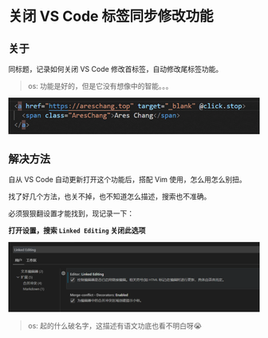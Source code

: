 # 关闭 VS Code 标签同步修改功能

## 关于

同标题，记录如何关闭 VS Code 修改首标签，自动修改尾标签功能。

> os: 功能是好的，但是它没有想像中的智能。。。

![](./images/vscode-close-linked-editing/GIF_2022-10-9_16-31-11.gif)

## 解决方法

自从 VS Code 自动更新打开这个功能后，搭配 Vim 使用，怎么用怎么别扭。

找了好几个方法，也关不掉，也不知道怎么描述，搜索也不准确。

必须狠狠翻设置才能找到，现记录一下：

**打开设置，搜索 `Linked Editing` 关闭此选项**

![](./images/vscode-close-linked-editing/Snipaste_2022-10-09_16-51-55.png)

> os: 起的什么破名字，这描述有语文功底也看不明白呀😭